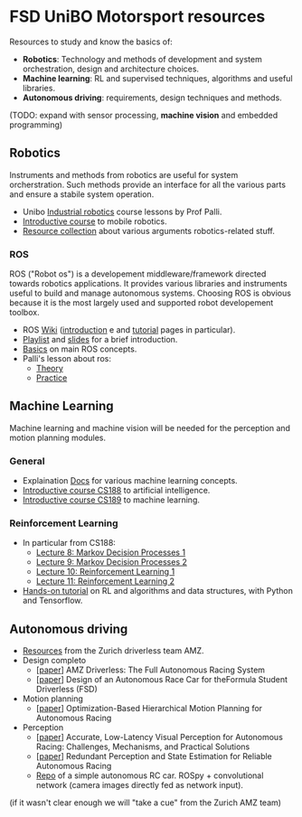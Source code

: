 # FSD UniBO Motorsport resources
Resources to study and know the basics of:
- **Robotics**: Technology and methods of development and system orchestration, design and architecture choices.
- **Machine learning**: RL and supervised techniques, algorithms and useful libraries.
- **Autonomous driving**: requirements, design techniques and methods.

(TODO: expand with sensor processing, **machine vision** and embedded programming)

## Robotics
Instruments and methods from robotics are useful for system orcherstration. Such methods provide an interface for all the various parts and ensure a stabile system operation.
- Unibo [Industrial robotics](https://web.microsoftstream.com/user/606d5447-cbd8-4e7e-b138-628a15a51321) course lessons by Prof Palli.
- [Introductive course](http://ais.informatik.uni-freiburg.de/teaching/ss16/robotics/index_en.php) to mobile robotics.
- [Resource collection](https://github.com/kiloreux/awesome-robotics) about various arguments robotics-related stuff.
### ROS
ROS ("Robot os") is a developement middleware/framework directed towards robotics applications. It provides various libraries and instruments useful to build and manage autonomous systems. Choosing ROS is obvious because it is the most largely used and supported robot developement toolbox.
- ROS [Wiki](http://wiki.ros.org) ([introduction](http://wiki.ros.org/ROS/Introduction) e and [tutorial](http://wiki.ros.org/ROS/Tutorials) pages in particular).
- [Playlist](https://www.youtube.com/playlist?list=PLRG6WP3c31_U7TFGduEIJWVtkOw6AJjFf) and [slides](https://github.com/ROBOTIS-GIT/ros_seminar) for a brief introduction.
- [Basics](https://www.youtube.com/playlist?list=PLK0b4e05LnzZWg_7QrIQWyvSPX2WN2ncc) on main ROS concepts.
- Palli's lesson about ros:
    - [Theory](https://web.microsoftstream.com/video/26d259a9-ef87-4367-9fb5-a864d68688d6?list=user&userId=606d5447-cbd8-4e7e-b138-628a15a51321)
    - [Practice](https://web.microsoftstream.com/video/d7d5cbe8-ab35-4bd0-bfc2-be40f42d8805?list=user&userId=606d5447-cbd8-4e7e-b138-628a15a51321)

## Machine Learning
Machine learning and machine vision will be needed for the perception and motion planning modules.
### General
- Explaination [Docs](https://ml-cheatsheet.readthedocs.io/en/latest/index.html) for various machine learning concepts.
- [Introductive course CS188](https://www.youtube.com/user/CS188Spring2013/videos) to artificial intelligence.
- [Introductive course CS189](https://www.eecs189.org/) to machine learning.
### Reinforcement Learning
- In particular from CS188:
    - [Lecture 8: Markov Decision Processes 1](https://www.youtube.com/watch?v=i0o-ui1N35U)
    - [Lecture 9: Markov Decision Processes 2](https://www.youtube.com/watch?v=Csiiv6WGzKM)
    - [Lecture 10: Reinforcement Learning 1](https://www.youtube.com/watch?v=ifma8G7LegE)
    - [Lecture 11: Reinforcement Learning 2](https://www.youtube.com/watch?v=Si1_YTw960c)
- [Hands-on tutorial](https://www.youtube.com/watch?v=sOiNMW8k4T0&feature=youtu.be) on RL and algorithms and data structures, with Python and Tensorflow.

## Autonomous driving
- [Resources](https://github.com/AMZ-Driverless/fsd-resources) from the Zurich driverless team AMZ.
- Design completo
    - [[paper](https://arxiv.org/pdf/1905.05150.pdf)] AMZ Driverless: The Full Autonomous Racing System
    - [[paper](https://publik.tuwien.ac.at/files/publik_262887.pdf)] Design of an Autonomous Race Car for theFormula Student Driverless (FSD)
- Motion planning
    - [[paper](https://arxiv.org/pdf/2003.04882.pdf)] Optimization-Based Hierarchical Motion Planning for Autonomous Racing
- Perception
    - [[paper](https://arxiv.org/pdf/2007.13971.pdf)] Accurate, Low-Latency Visual Perception for Autonomous Racing: Challenges, Mechanisms, and Practical Solutions
    - [[paper](https://arxiv.org/pdf/1809.10099.pdf)] Redundant Perception and State Estimation for Reliable Autonomous Racing
    - [Repo](https://github.com/germain-hug/Autonomous-RC-Car) of a simple autonomous RC car. ROSpy + convolutional network (camera images directly fed as network input).

(if it wasn't  clear enough we will "take a cue" from the Zurich AMZ team)
